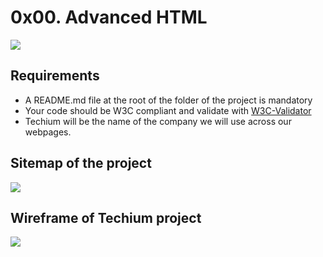 # 0x00. Advanced HTML

<img src="https://holbertonintranet.s3.amazonaws.com/uploads/medias/2019/12/5d9e347964a9cc0e3e24.jpg?X-Amz-Algorithm=AWS4-HMAC-SHA256&X-Amz-Credential=AKIARDDGGGOUWMNL5ANN%2F20210413%2Fus-east-1%2Fs3%2Faws4_request&X-Amz-Date=20210413T011322Z&X-Amz-Expires=86400&X-Amz-SignedHeaders=host&X-Amz-Signature=060e50dcc9bd7bc33f4a71b5cd1c9324db43785e4b721bbad730266aca7f72ee">

## Requirements
* A README.md file at the root of the folder of the project is mandatory
* Your code should be W3C compliant and validate with [W3C-Validator](https://github.com/holbertonschool/W3C-Validator)
* Techium will be the name of the company we will use across our webpages.

## Sitemap of the project

<img src="https://holbertonintranet.s3.amazonaws.com/uploads/medias/2020/4/4dec2ba9d84a0a55355b1c1e2de4c57854a2d35a.png?X-Amz-Algorithm=AWS4-HMAC-SHA256&X-Amz-Credential=AKIARDDGGGOUWMNL5ANN%2F20210413%2Fus-east-1%2Fs3%2Faws4_request&X-Amz-Date=20210413T011322Z&X-Amz-Expires=86400&X-Amz-SignedHeaders=host&X-Amz-Signature=1d61f53d2c02609d4551012d0391f4f93d052611160bba783938c039d2a33058">

## Wireframe of Techium project

<img src="https://holbertonintranet.s3.amazonaws.com/uploads/medias/2020/4/3e4f9e2b3cb73d1768229e086f5da35337be5c6c.png?X-Amz-Algorithm=AWS4-HMAC-SHA256&X-Amz-Credential=AKIARDDGGGOUWMNL5ANN%2F20210413%2Fus-east-1%2Fs3%2Faws4_request&X-Amz-Date=20210413T011322Z&X-Amz-Expires=86400&X-Amz-SignedHeaders=host&X-Amz-Signature=4d9ff5cd5d61b4937ff3a35f6a4492a943fd398b7eea3f09af232b958c2d5b7d">
